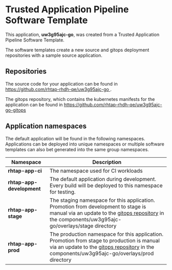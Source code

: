 # Trusted Application Pipeline Software Template

This application, **uw3g95ajc-go**, was created from a Trusted Application Pipeline Software Template.

The software templates create a new source and gitops deployment repositories with a sample source application. 

## Repositories

The source code for your application can be found in [https://github.com/rhtap-rhdh-qe/uw3g95ajc-go ](https://github.com/rhtap-rhdh-qe/uw3g95ajc-go ).
 
The gitops repository, which contains the kubernetes manifests for the application can be found in 
[https://github.com/rhtap-rhdh-qe/uw3g95ajc-go-gitops ](https://github.com/rhtap-rhdh-qe/uw3g95ajc-go-gitops ) 

## Application namespaces 

The default application will be found in the following namespaces. Applications can be deployed into unique namespaces or multiple software templates can also bet generated into the same group namespaces.  

|  Namespace   |  Description   |  
| -------- | -------- |
| **rhtap-app-ci** | The namespace used for CI workloads |
| **rhtap-app-development** | The default application during development. Every build will be deployed to this namespace for testing. |
| **rhtap-app-stage** | The staging namespace for this application. Promotion from development to stage is manual via an update to the [gitops repository](https://github.com/rhtap-rhdh-qe/uw3g95ajc-go-gitops ) in the components/uw3g95ajc-go/overlays/stage directory |
| **rhtap-app-prod** | The production namespace for this application. Promotion from stage to production is manual via an update to the [gitops repository](https://github.com/rhtap-rhdh-qe/uw3g95ajc-go-gitops ) in the components/uw3g95ajc-go/overlays/prod directory |